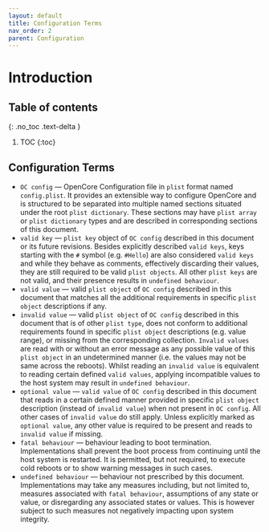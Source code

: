```yaml
---
layout: default
title: Configuration Terms
nav_order: 2
parent: Configuration
---
```


# Introduction
## Table of contents
{: .no_toc .text-delta }

1. TOC
{:toc}

## Configuration Terms

- `OC config` — OpenCore Configuration file in `plist` format named `config.plist`. It provides an extensible way to configure OpenCore and is structured to be separated into multiple named sections situated under the root `plist dictionary`. These sections may have `plist array` or `plist dictionary` types and are described in corresponding sections of this document.
- `valid key` — `plist key` object of `OC config` described in this document or its future revisions. Besides explicitly described `valid keys`, keys starting with the `#` symbol (e.g. `#Hello`) are also considered `valid keys` and while they behave as comments, effectively discarding their values, they are still required to be valid `plist objects`. All other `plist keys` are not valid, and their presence results in `undefined behaviour`.
- `valid value` — valid `plist object` of `OC config` described in this document that matches all the additional requirements in specific `plist object` descriptions if any.
- `invalid value` — valid `plist object` of `OC config` described in this document that is of other `plist type`, does not conform to additional requirements found in specific `plist object` descriptions (e.g. value range), or missing from the corresponding collection. `Invalid values` are read with or without an error message as any possible value of this `plist object` in an undetermined manner (i.e. the values may not be same across the reboots). Whilst reading an `invalid value` is equivalent to reading certain defined `valid values`, applying incompatible values to the host system may result in `undefined behaviour`.
- `optional value` — `valid value` of `OC config` described in this document that reads in a certain defined manner provided in specific `plist object` description (instead of `invalid value`) when not present in `OC config`. All other cases of `invalid value` do still apply. Unless explicitly marked as `optional value`, any other value is required to be present and reads to `invalid value` if missing.
- `fatal behaviour` — behaviour leading to boot termination. Implementations shall prevent the boot process from continuing until the host system is restarted. It is permitted, but not required, to execute cold reboots or to show warning messages in such cases.
- `undefined behaviour` — behaviour not prescribed by this document. Implementations may take any measures including, but not limited to, measures associated with `fatal behaviour`, assumptions of any state or value, or disregarding any associated states or values. This is however subject to such measures not negatively impacting upon system integrity.